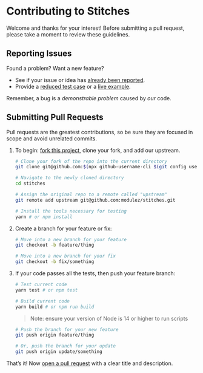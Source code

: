 # Contributing to Stitches

Welcome and thanks for your interest! Before submitting a pull request, please take a moment to review these guidelines.

## Reporting Issues

Found a problem? Want a new feature?

- See if your issue or idea has [already been reported].
- Provide a [reduced test case] or a [live example].

Remember, a bug is a _demonstrable problem_ caused by _our_ code.

## Submitting Pull Requests

Pull requests are the greatest contributions, so be sure they are focused in
scope and avoid unrelated commits.

1. To begin: [fork this project], clone your fork, and add our upstream.

   ```bash
   # Clone your fork of the repo into the current directory
   git clone git@github.com:$(npx github-username-cli $(git config user.email))/stitches.git

   # Navigate to the newly cloned directory
   cd stitches

   # Assign the original repo to a remote called "upstream"
   git remote add upstream git@github.com:modulez/stitches.git

   # Install the tools necessary for testing
   yarn # or npm install
   ```

2. Create a branch for your feature or fix:

   ```bash
   # Move into a new branch for your feature
   git checkout -b feature/thing
   ```

   ```bash
   # Move into a new branch for your fix
   git checkout -b fix/something
   ```

3. If your code passes all the tests, then push your feature branch:

   ```bash
   # Test current code
   yarn test # or npm test

   # Build current code
   yarn build # or npm run build
   ```
   
   > Note: ensure your version of Node is 14 or higher to run scripts

   ```bash
   # Push the branch for your new feature
   git push origin feature/thing
   ```

   ```bash
   # Or, push the branch for your update
   git push origin update/something
   ```

That’s it! Now [open a pull request] with a clear title and description.

[already been reported]: https://github.com/modulz/stitches/issues
[fork this project]: https://github.com/modulz/stitches/fork
[live example]: https://codesandbox.io/
[open a pull request]: https://help.github.com/articles/using-pull-requests/
[reduced test case]: https://css-tricks.com/reduced-test-cases/
